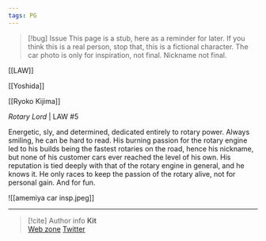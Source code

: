 ```yaml
---
tags: PG
---
```

> [!bug] Issue
> This page is a stub, here as a reminder for later. If you think this is a real person, stop that, this is a fictional character. The car photo is only for inspiration, not final. Nickname not final.

[[LAW]]

[[Yoshida]]

[[Ryoko Kijima]]

*Rotary Lord* | LAW #5

Energetic, sly, and determined, dedicated entirely to rotary power. Always smiling, he can be hard to read. His burning passion for the rotary engine led to his builds being the fastest rotaries on the road, hence his nickname, but none of his customer cars ever reached the level of his own. His reputation is tied deeply with that of the rotary engine in general, and he knows it. He only races to keep the passion of the rotary alive, not for personal gain. And for fun.

![[amemiya car insp.jpeg]]

-----
> [!cite] Author info
> **Kit**\
> [Web zone](https://kitabe.link) [Twitter](https://twitter.com/Kerosyn_)